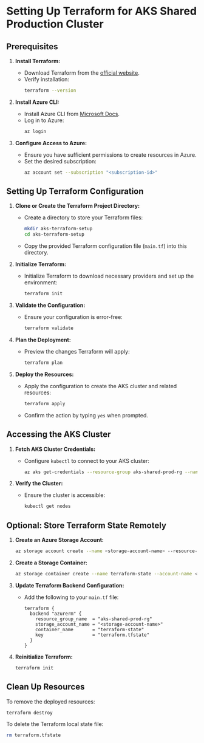 # Setting Up Terraform for AKS Shared Production Cluster

## Prerequisites

1. **Install Terraform:**
   - Download Terraform from the [official website](https://www.terraform.io/downloads).
   - Verify installation:
     ```bash
     terraform --version
     ```

2. **Install Azure CLI:**
   - Install Azure CLI from [Microsoft Docs](https://learn.microsoft.com/en-us/cli/azure/install-azure-cli).
   - Log in to Azure:
     ```bash
     az login
     ```

3. **Configure Access to Azure:**
   - Ensure you have sufficient permissions to create resources in Azure.
   - Set the desired subscription:
     ```bash
     az account set --subscription "<subscription-id>"
     ```

## Setting Up Terraform Configuration

1. **Clone or Create the Terraform Project Directory:**
   - Create a directory to store your Terraform files:
     ```bash
     mkdir aks-terraform-setup
     cd aks-terraform-setup
     ```
   - Copy the provided Terraform configuration file (`main.tf`) into this directory.

2. **Initialize Terraform:**
   - Initialize Terraform to download necessary providers and set up the environment:
     ```bash
     terraform init
     ```

3. **Validate the Configuration:**
   - Ensure your configuration is error-free:
     ```bash
     terraform validate
     ```

4. **Plan the Deployment:**
   - Preview the changes Terraform will apply:
     ```bash
     terraform plan
     ```

5. **Deploy the Resources:**
   - Apply the configuration to create the AKS cluster and related resources:
     ```bash
     terraform apply
     ```
   - Confirm the action by typing `yes` when prompted.

## Accessing the AKS Cluster

1. **Fetch AKS Cluster Credentials:**
   - Configure `kubectl` to connect to your AKS cluster:
     ```bash
     az aks get-credentials --resource-group aks-shared-prod-rg --name aks-shared-prod-cluster
     ```

2. **Verify the Cluster:**
   - Ensure the cluster is accessible:
     ```bash
     kubectl get nodes
     ```

## Optional: Store Terraform State Remotely

1. **Create an Azure Storage Account:**
   ```bash
   az storage account create --name <storage-account-name> --resource-group aks-shared-prod-rg --location "East US" --sku Standard_LRS
   ```

2. **Create a Storage Container:**
   ```bash
   az storage container create --name terraform-state --account-name <storage-account-name>
   ```

3. **Update Terraform Backend Configuration:**
   - Add the following to your `main.tf` file:
     ```hcl
     terraform {
       backend "azurerm" {
         resource_group_name  = "aks-shared-prod-rg"
         storage_account_name = "<storage-account-name>"
         container_name       = "terraform-state"
         key                  = "terraform.tfstate"
       }
     }
     ```

4. **Reinitialize Terraform:**
   ```bash
   terraform init
   ```

## Clean Up Resources

To remove the deployed resources:
```bash
terraform destroy
```

To delete the Terraform local state file:
```bash
rm terraform.tfstate
```
